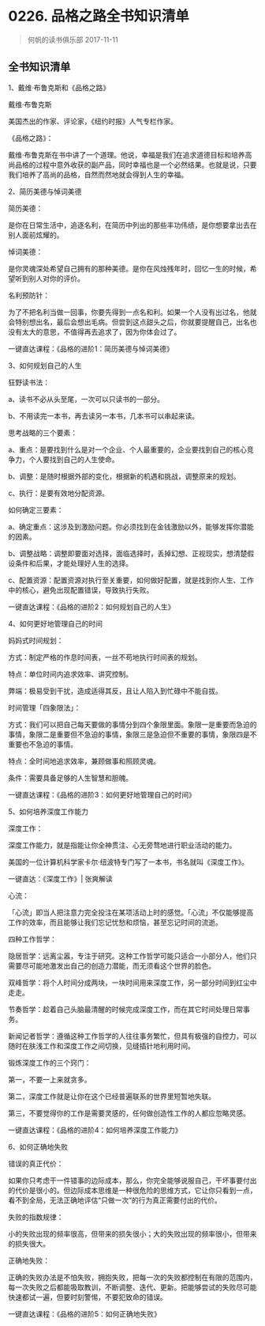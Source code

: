 # 0226. 品格之路全书知识清单
> 何帆的读书俱乐部
2017-11-11

## 全书知识清单

1、戴维·布鲁克斯和《品格之路》

戴维·布鲁克斯

美国杰出的作家、评论家，《纽约时报》人气专栏作家。

《品格之路》：

戴维·布鲁克斯在书中讲了一个道理。他说，幸福是我们在追求道德目标和培养高尚品格的过程中意外收获的副产品，同时幸福也是一个必然结果。也就是说，只要我们培养了高尚的品格，自然而然地就会得到人生的幸福。

2、简历美德与悼词美德

简历美德：

是你在日常生活中，追逐名利，在简历中列出的那些丰功伟绩，是你想要拿出去在别人面前炫耀的。

悼词美德：

是你灵魂深处希望自己拥有的那种美德。是你在风烛残年时，回忆一生的时候，希望听到别人对你的评价。

名利预防针：

为了不把名利当做一回事，你要先得到一点名和利。如果一个人没有出过名，他就会特别想出名，最后会想出毛病。但尝到这点甜头之后，你就要提醒自己，出名也没有太大的意思，不值得再去追求了，因为你体会过了。

一键直达课程：《品格的进阶1：简历美德与悼词美德》

3、如何规划自己的人生

狂野读书法：

a、读书不必从头至尾，一次可以只读书的一部分。

b、不用读完一本书，再去读另一本书，几本书可以串起来读。

思考战略的三个要素：

a、重点：是要找到什么是对一个企业、个人最重要的，企业要找到自己的核心竞争力，个人要找到自己的人生使命。

b、调整：是随时根据外部的变化，根据新的机遇和挑战，调整原来的规划。

c、执行：是要有效地分配资源。

如何确定三要素：

a、确定重点：这涉及到激励问题。你必须找到在金钱激励以外，能够发挥你潜能的因素。

b、调整战略：调整即要面对选择，面临选择时，丢掉幻想、正视现实，想清楚假设条件和后果，才能处理好人生的选择。

c、配置资源：配置资源对执行至关重要，如何做好配置，就是找到你人生、工作中的核心，避免出现配置错误，导致执行失败。

一键直达课程：《品格的进阶2：如何规划自己的人生》

4、如何更好地管理自己的时间

妈妈式时间规划：

方式：制定严格的作息时间表，一丝不苟地执行时间表的规划。

特点：单位时间内追求效率、讲究控制。

弊端：极易受到干扰，造成适得其反，且让人陷入到忙碌中不能自拔。

时间管理「四象限法」：

方式：我们可以把自己每天要做的事情分到四个象限里面。象限一是重要而急迫的事情，象限二是重要但不急迫的事情，象限三是急迫但不重要的事情，象限四是不重要也不急迫的事情。

特点：全时间地追求效率，兼顾做事和照顾灵魂。

条件：需要具备足够的人生智慧和胆魄。

一键直达课程：《品格的进阶3：如何更好地管理自己的时间》

5、如何培养深度工作能力

深度工作：

深度工作能力，就是指能让你全神贯注、心无旁骛地进行职业活动的能力。

美国的一位计算机科学家卡尔·纽波特专门写了一本书，书名就叫《深度工作》。

一键直达：《深度工作》| 张爽解读

心流：

「心流」即当人把注意力完全投注在某项活动上时的感觉。「心流」不仅能够提高工作的效率，而且能够让我们忘记忧愁和烦恼，甚至忘记时间的流逝。

四种工作哲学：

隐居哲学：远离尘嚣，专注于研究。这种工作哲学可能只适合一小部分人，他们只需要尽可能地激发出自己的创造力潜能，而无须看这个世界的脸色。

双峰哲学：将个人时间分成两块，一块时间用来深度工作，另一部分时间到红尘中走走。

节奏哲学：趁着自己头脑最清醒的时候完成深度工作，而在其它时间处理日常事务。

新闻记者哲学：遵循这种工作哲学的人往往事务繁忙，但具有极强的自控力，可以随时在肤浅工作和深度工作之间切换，见缝插针地利用时间。

锻炼深度工作的三个窍门：

第一，不要一上来就贪多。

第二，深度工作就是让你在这个已经普遍联系的世界里短暂地失联。

第三，不要觉得你的工作是需要灵感的，任何做创造性工作的人都应忽略灵感。

一键直达课程：《品格的进阶4：如何培养深度工作能力》

6、如何正确地失败

错误的真正代价：

如果你只考虑干一件错事的边际成本，那么，你完全能够说服自己，干坏事要付出的代价是很小的。但边际成本思维是一种很危险的思维方式，它让你只看到一点，看不到全局，无法正确地评估“只做一次”的行为真正需要付出的代价。

失败的指数规律：

小的失败出现的频率很高，但带来的损失很小；大的失败出现的频率很小，但带来的损失很大。

正确地失败：

正确的失败办法是不怕失败，拥抱失败，把每一次的失败都控制在有限的范围内，每一次失败之后都能吸取教训，不断调整、迭代、更新。把能够尝试的失败尽可能快速都试一遍，但要时刻警惕，不要犯致命的错误。

一键直达课程：《品格的进阶5：如何正确地失败》



